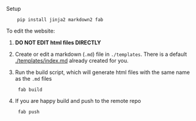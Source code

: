 Setup

        pip install jinja2 markdown2 fab

To edit the website:

1. **DO NOT EDIT html files DIRECTLY**
1. Create or edit a markdown (`.md`) file in `./templates`.  There is a default [./templates/index.md](./templates/index.md) already created for you.
2. Run the build script, which will generate html files with the same name as the `.md` files

        fab build

3. If you are happy build and push to the remote repo

        fab push

